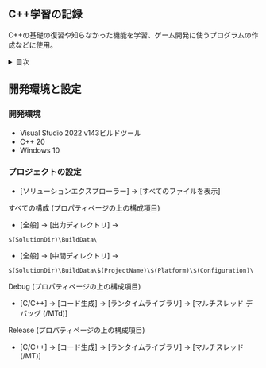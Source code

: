 ## C++学習の記録
C++の基礎の復習や知らなかった機能を学習、ゲーム開発に使うプログラムの作成などに使用。

<details>
<summary>目次</summary>
 
- [開発環境と設定](#開発環境と設定)
  - [開発環境](#開発環境)
  - [プロジェクトの設定](#プロジェクトの設定)
  
</details>

## 開発環境と設定

### 開発環境
- Visual Studio 2022 v143ビルドツール
- C++ 20 
- Windows 10

### プロジェクトの設定
- [ソリューションエクスプローラー] -> [すべてのファイルを表示]

すべての構成 (プロパティページの上の構成項目)
- [全般] -> [出力ディレクトリ] -> 
```
$(SolutionDir)\BuildData\
```
- [全般] -> [中間ディレクトリ] -> 
```
$(SolutionDir)\BuildData\$(ProjectName)\$(Platform)\$(Configuration)\
```

Debug (プロパティページの上の構成項目)
- [C/C++] -> [コード生成] -> [ランタイムライブラリ] -> [マルチスレッド デバッグ (/MTd)]

Release (プロパティページの上の構成項目)
- [C/C++] -> [コード生成] -> [ランタイムライブラリ] -> [マルチスレッド (/MT)]
